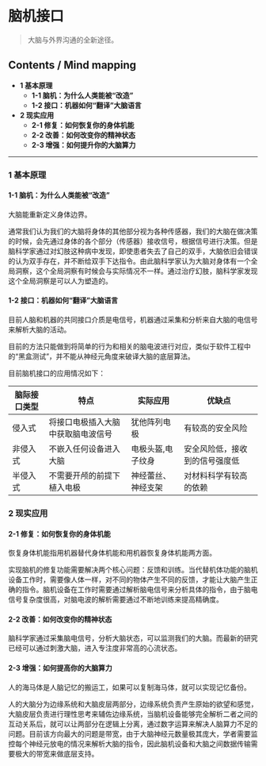 # 脑机接口
> 大脑与外界沟通的全新途径。

## Contents / Mind mapping
- **1 基本原理**
  - **1-1 脑机：为什么人类能被“改造”**
  - **1-2 接口：机器如何“翻译”大脑语言**
- **2 现实应用**
  - **2-1 修复：如何恢复你的身体机能**
  - **2-2 改善：如何改变你的精神状态**
  - **2-3 增强：如何提升你的大脑算力**

---

### 1 基本原理

#### 1-1 脑机：为什么人类能被“改造”

大脑能重新定义身体边界。

通常我们认为我们的大脑将身体的其他部分视为各种传感器，我们的大脑在做决策的时候，会先通过身体的各个部分（传感器）接收信号，根据信号进行决策。但是脑科学家通过对幻肢这种病中发现，即使患者失去了自己的双手，大脑依旧会错误的认为双手存在，并不断给双手下达指令。由此脑科学家认为大脑对身体有一个全局洞察，这个全局洞察有时候会与实际情况不一样。通过治疗幻肢，脑科学家发现这个全局洞察是可以人为塑造的。

#### 1-2 接口：机器如何“翻译”大脑语言

目前人脑和机器的共同接口介质是电信号，机器通过采集和分析来自大脑的电信号来解析大脑的活动。

目前的方法只能做到将简单的行为和相关的脑电波进行对应，类似于软件工程中的“黑盒测试”，并不能从神经元角度来破译大脑的底层算法。

目前脑机接口的应用情况如下：

|脑际接口类型|特点|实际应用|优缺点|
|     --     | -- |   --   |  --  |
|侵入式|将接口电极插入大脑中获取脑电波信号|犹他阵列电极|有较高的安全风险|
|非侵入式|不嵌入任何设备进入大脑|电极头盔,电子纹身|安全风险低，接收到的信号强度低|
|半侵入式|不需要开颅的前提下植入电极|神经蕾丝、神经支架|对材料科学有较高的依赖|



### 2 现实应用

#### 2-1 修复：如何恢复你的身体机能

恢复身体机能指用机器替代身体机能和用机器恢复身体机能两方面。

实现脑机的修复功能需要解决两个核心问题：反馈和训练。当代替机体功能的脑机设备工作时，需要像人体一样，对不同的物体产生不同的反馈，才能让大脑产生正确的指令。脑机设备在工作时需要通过解析脑电信号来分析具体的指令，由于脑电信号复杂度很高，对脑电波的解析需要通过不断地训练来提高精确度。

#### 2-2 改善：如何改变你的精神状态

脑科学家通过采集脑电信号，分析大脑状态，可以监测我们的大脑。而最新的研究已经可以通过刺激大脑，进入专注度非常高的心流状态。

#### 2-3 增强：如何提高你的大脑算力

人的海马体是人脑记忆的搬运工，如果可以复制海马体，就可以实现记忆备份。

人的大脑分为边缘系统和大脑皮层两部分，边缘系统负责产生原始的欲望和感觉，大脑皮层负责进行理性思考来辅佐边缘系统，当脑机设备能够完全解析二者之间的互动关系后，就可以让两部分在逻辑上分离，通过数字运算来解决人脑算力不足的问题。目前该方向最大的问题是带宽，由于大脑神经元数量极其庞大，学者需要监控每个神经元放电的情况来解析大脑的指令，因此脑机设备和大脑之间数据传输需要极大的带宽来做底层支持。
